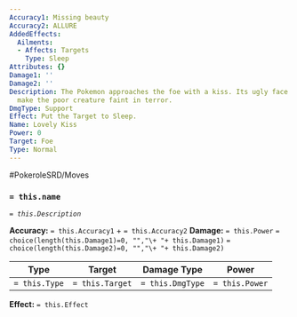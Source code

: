 ```yaml
---
Accuracy1: Missing beauty
Accuracy2: ALLURE
AddedEffects:
  Ailments:
  - Affects: Targets
    Type: Sleep
Attributes: {}
Damage1: ''
Damage2: ''
Description: The Pokemon approaches the foe with a kiss. Its ugly face and awful smooch
  make the poor creature faint in terror.
DmgType: Support
Effect: Put the Target to Sleep.
Name: Lovely Kiss
Power: 0
Target: Foe
Type: Normal
---
```


#PokeroleSRD/Moves

### `= this.name` 
*`= this.Description`*

**Accuracy:** `= this.Accuracy1` + `= this.Accuracy2`
**Damage:** `= this.Power` `= choice(length(this.Damage1)=0, "","\+ "+ this.Damage1)` `= choice(length(this.Damage2)=0, "","\+ "+ this.Damage2)`

| Type          | Target          | Damage Type          | Power          |
| ------------- | --------------- | ---------------- | -------------- |
| `= this.Type` | `= this.Target` | `= this.DmgType` | `= this.Power` | 

**Effect:** `= this.Effect`